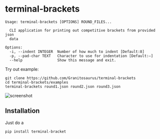 # terminal-brackets

```console
Usage: terminal-brackets [OPTIONS] ROUND_FILES...

  CLI application for printing out competitive brackets from provided json
  data

Options:
  -i, --indent INTEGER  Number of how much to indent [Default:8]
  -p, --pad-char TEXT   Character to use for indentation [Default:—]
  --help                Show this message and exit.
```


Try out example:
```
git clone https://github.com/Granitosaurus/terminal-brackets
cd terminal-brackets/examples
terminal-brackets round1.json round2.json round3.json
```
![screenshot](http://github.com/granitosaurus/terminal-brackets/screen.png)

## Installation
Just do a 
```console
pip install terminal-bracket
```

